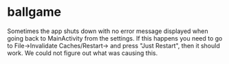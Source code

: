 # ballgame

Sometimes the app shuts down with no error message displayed when going back to MainActivity from the settings. If this happens you need to go to File->Invalidate Caches/Restart-> and press "Just Restart", then it should work. We could not figure out what was causing this.
